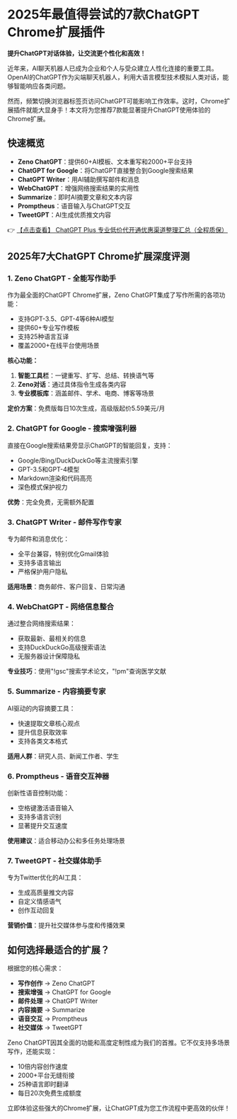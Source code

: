# 2025年最值得尝试的7款ChatGPT Chrome扩展插件

**提升ChatGPT对话体验，让交流更个性化和高效！**

近年来，AI聊天机器人已成为企业和个人与受众建立人性化连接的重要工具。OpenAI的ChatGPT作为尖端聊天机器人，利用大语言模型技术模拟人类对话，能够智能响应各类问题。

然而，频繁切换浏览器标签页访问ChatGPT可能影响工作效率。这时，Chrome扩展插件就能大显身手！本文将为您推荐7款能显著提升ChatGPT使用体验的Chrome扩展。

## 快速概览
- **Zeno ChatGPT**：提供60+AI模板、文本重写和2000+平台支持
- **ChatGPT for Google**：将ChatGPT直接整合到Google搜索结果
- **ChatGPT Writer**：用AI辅助撰写邮件和消息
- **WebChatGPT**：增强网络搜索结果的实用性
- **Summarize**：即时AI摘要文章和文本内容
- **Promptheus**：语音输入与ChatGPT交互
- **TweetGPT**：AI生成优质推文内容

👉 [【点击查看】 ChatGPT Plus 专业低价代开通优惠渠道整理汇总（全程质保）](https://bit.ly/DaiKai)

## 2025年7大ChatGPT Chrome扩展深度评测

### 1. Zeno ChatGPT - 全能写作助手
作为最全面的ChatGPT Chrome扩展，Zeno ChatGPT集成了写作所需的各项功能：
- 支持GPT-3.5、GPT-4等6种AI模型
- 提供60+专业写作模板
- 支持25种语言互译
- 覆盖2000+在线平台使用场景

**核心功能：**
1. **智能工具栏**：一键重写、扩写、总结、转换语气等
2. **Zeno对话**：通过具体指令生成各类内容
3. **专业模板库**：涵盖邮件、学术、电商、博客等场景

**定价方案**：免费版每日10次生成，高级版起价5.59美元/月

### 2. ChatGPT for Google - 搜索增强利器
直接在Google搜索结果旁显示ChatGPT的智能回复，支持：
- Google/Bing/DuckDuckGo等主流搜索引擎
- GPT-3.5和GPT-4模型
- Markdown渲染和代码高亮
- 深色模式保护视力

**优势**：完全免费，无需额外配置

### 3. ChatGPT Writer - 邮件写作专家
专为邮件和消息优化：
- 全平台兼容，特别优化Gmail体验
- 支持多语言输出
- 严格保护用户隐私

**适用场景**：商务邮件、客户回复、日常沟通

### 4. WebChatGPT - 网络信息整合
通过整合网络搜索结果：
- 获取最新、最相关的信息
- 支持DuckDuckGo高级搜索语法
- 无服务器设计保障隐私

**专业技巧**：使用"!gsc"搜索学术论文，"!pm"查询医学文献

### 5. Summarize - 内容摘要专家
AI驱动的内容摘要工具：
- 快速提取文章核心观点
- 提升信息获取效率
- 支持各类文本格式

**适用人群**：研究人员、新闻工作者、学生

### 6. Promptheus - 语音交互神器
创新性语音控制功能：
- 空格键激活语音输入
- 支持多语言识别
- 显著提升交互速度

**使用建议**：适合移动办公和多任务处理场景

### 7. TweetGPT - 社交媒体助手
专为Twitter优化的AI工具：
- 生成高质量推文内容
- 自定义情感语气
- 创作互动回复

**营销价值**：提升社交媒体参与度和传播效果

## 如何选择最适合的扩展？
根据您的核心需求：
- **写作创作** → Zeno ChatGPT
- **搜索增强** → ChatGPT for Google
- **邮件处理** → ChatGPT Writer
- **内容摘要** → Summarize
- **语音交互** → Promptheus
- **社交媒体** → TweetGPT

Zeno ChatGPT因其全面的功能和高度定制性成为我们的首推。它不仅支持多场景写作，还能实现：
- 10倍内容创作速度
- 2000+平台无缝衔接
- 25种语言即时翻译
- 每日20次免费生成额度

立即体验这些强大的Chrome扩展，让ChatGPT成为您工作流程中更高效的伙伴！
